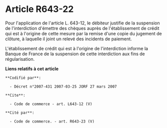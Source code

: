 # Article R643-22

Pour l'application de l'article L. 643-12, le débiteur justifie de la suspension de l'interdiction d'émettre des chèques
auprès de l'établissement de crédit qui est à l'origine de cette mesure par la remise d'une copie du jugement de clôture, à
laquelle il joint un relevé des incidents de paiement. 

L'établissement de crédit qui est à l'origine de l'interdiction informe la Banque de France de la suspension de cette
interdiction aux fins de régularisation.

**Liens relatifs à cet article**

	**Codifié par**:

	  - Décret n°2007-431 2007-03-25 JORF 27 mars 2007

	**Cite**:

	  - Code de commerce - art. L643-12 (V)

	**Cité par**:

	  - Code de commerce. - art. R643-23 (V)
